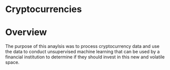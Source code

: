 # Cryptocurrencies

# Overview
The purpose of this anaylsis was to process cryptocurrency data and use the data to conduct unsupervised machine learning that can be used by a financial institution to determine if they should invest in this new and volatile space.  
